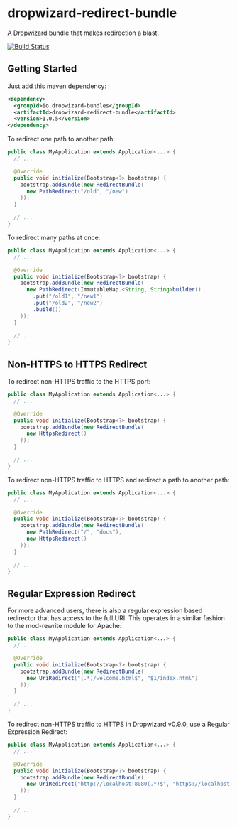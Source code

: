 # dropwizard-redirect-bundle

A [Dropwizard](http://dropwizard.io) bundle that makes redirection a blast.

[![Build Status](https://travis-ci.org/dropwizard-bundles/dropwizard-redirect-bundle.png)](https://travis-ci.org/dropwizard-bundles/dropwizard-redirect-bundle)

## Getting Started

Just add this maven dependency:
```xml
<dependency>
  <groupId>io.dropwizard-bundles</groupId>
  <artifactId>dropwizard-redirect-bundle</artifactId>
  <version>1.0.5</version>
</dependency>
```

To redirect one path to another path:
```java
public class MyApplication extends Application<...> {
  // ...

  @Override
  public void initialize(Bootstrap<?> bootstrap) {
    bootstrap.addBundle(new RedirectBundle(
      new PathRedirect("/old", "/new")
    ));
  }

  // ...
}
```

To redirect many paths at once:
```java
public class MyApplication extends Application<...> {
  // ...

  @Override
  public void initialize(Bootstrap<?> bootstrap) {
    bootstrap.addBundle(new RedirectBundle(
      new PathRedirect(ImmutableMap.<String, String>builder()
        .put("/old1", "/new1")
        .put("/old2", "/new2")
        .build())
    ));
  }

  // ...
}
```

## Non-HTTPS to HTTPS Redirect

To redirect non-HTTPS traffic to the HTTPS port:
```java
public class MyApplication extends Application<...> {
  // ...

  @Override
  public void initialize(Bootstrap<?> bootstrap) {
    bootstrap.addBundle(new RedirectBundle(
      new HttpsRedirect()
    ));
  }

  // ...
}
```

To redirect non-HTTPS traffic to HTTPS and redirect a path to another path:
```java
public class MyApplication extends Application<...> {
  // ...

  @Override
  public void initialize(Bootstrap<?> bootstrap) {
    bootstrap.addBundle(new RedirectBundle(
      new PathRedirect("/", "docs"),
      new HttpsRedirect()
    ));
  }

  // ...
}
```

## Regular Expression Redirect

For more advanced users, there is also a regular expression based redirector that has access to the full URI.  This
operates in a similar fashion to the mod-rewrite module for Apache:
```java
public class MyApplication extends Application<...> {
  // ...

  @Override
  public void initialize(Bootstrap<?> bootstrap) {
    bootstrap.addBundle(new RedirectBundle(
      new UriRedirect("(.*)/welcome.html$", "$1/index.html")
    ));
  }

  // ...
}
```

To redirect non-HTTPS traffic to HTTPS in Dropwizard v0.9.0, use a Regular Expression Redirect:
```java
public class MyApplication extends Application<...> {
  // ...

  @Override
  public void initialize(Bootstrap<?> bootstrap) {
    bootstrap.addBundle(new RedirectBundle(
      new UriRedirect("http://localhost:8080(.*)$", "https://localhost:8443$1")
    ));
  }

  // ...
}
```
